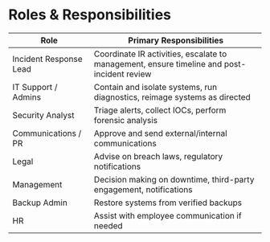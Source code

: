 # Roles & Responsibilities

| Role | Primary Responsibilities |
|------|--------------------------|
| Incident Response Lead | Coordinate IR activities, escalate to management, ensure timeline and post-incident review |
| IT Support / Admins | Contain and isolate systems, run diagnostics, reimage systems as directed |
| Security Analyst | Triage alerts, collect IOCs, perform forensic analysis |
| Communications / PR | Approve and send external/internal communications |
| Legal | Advise on breach laws, regulatory notifications |
| Management | Decision making on downtime, third-party engagement, notifications |
| Backup Admin | Restore systems from verified backups |
| HR | Assist with employee communication if needed |
